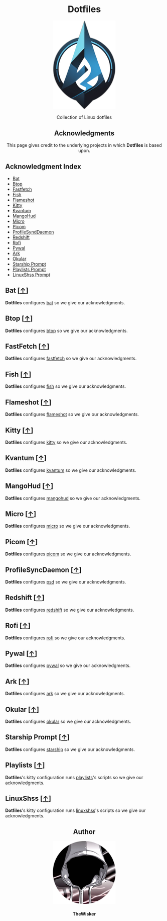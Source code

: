 <h1 align="center">Dotfiles</h1>
<div align="center">
    <a href="https://github.com/TheWisker/Dotfiles">
        <img width="200" src="./assets/logo.png">
    </a>
</div>
<p align="center">Collection of Linux dotfiles</p>

<h2 align="center">Acknowledgments</h2>

<p align= "center">This page gives credit to the underlying projects in which <b>Dotfiles</b> is based upon.</p>

## Acknowledgment Index

- [Bat][bat-hook]
- [Btop][btop-hook]
- [Fastfetch][fastfetch-hook]
- [Fish][fish-hook]
- [Flameshot][flameshot-hook]
- [Kitty][kitty-hook]
- [Kvantum][kvantum-hook]
- [MangoHud][mangohud-hook]
- [Micro][micro-hook]
- [Picom][picom-hook]
- [ProfileSyndDaemon][psd-hook]
- [Redshift][redshift-hook]
- [Rofi][rofi-hook]
- [Pywal][pywal-hook]
- [Ark][ark-hook]
- [Okular][okular-hook]
- [Starship Prompt][starship-hook]
- [Playlists Prompt][playlists-hook]
- [LinuxShss Prompt][linuxshss-hook]

## Bat [[↑][index]]

**Dotfiles** configures [bat][bat] so we give our acknowledgments.

## Btop [[↑][index]]

**Dotfiles** configures [btop][btop] so we give our acknowledgments.

## FastFetch [[↑][index]]

**Dotfiles** configures [fastfetch][fastfetch] so we give our acknowledgments.

## Fish [[↑][index]]

**Dotfiles** configures [fish][fish] so we give our acknowledgments.

## Flameshot [[↑][index]]

**Dotfiles** configures [flameshot][flameshot] so we give our acknowledgments.

## Kitty [[↑][index]]

**Dotfiles** configures [kitty][kitty] so we give our acknowledgments.

## Kvantum [[↑][index]]

**Dotfiles** configures [kvantum][kvantum] so we give our acknowledgments.

## MangoHud [[↑][index]]

**Dotfiles** configures [mangohud][mangohud] so we give our acknowledgments.

## Micro [[↑][index]]

**Dotfiles** configures [micro][micro] so we give our acknowledgments.

## Picom [[↑][index]]

**Dotfiles** configures [picom][picom] so we give our acknowledgments.

## ProfileSyncDaemon [[↑][index]]

**Dotfiles** configures [psd][psd] so we give our acknowledgments.

## Redshift [[↑][index]]

**Dotfiles** configures [redshift][redshift] so we give our acknowledgments.

## Rofi [[↑][index]]

**Dotfiles** configures [rofi][rofi] so we give our acknowledgments.

## Pywal [[↑][index]]

**Dotfiles** configures [pywal][pywal] so we give our acknowledgments.

## Ark [[↑][index]]

**Dotfiles** configures [ark][ark] so we give our acknowledgments.

## Okular [[↑][index]]

**Dotfiles** configures [okular][okular] so we give our acknowledgments.

## Starship Prompt [[↑][index]]

**Dotfiles** configures [starship][starship] so we give our acknowledgments.

## Playlists [[↑][index]]

**Dotfiles**'s kitty configuration runs [playlists][playlists]'s scripts so we give our acknowledgments.

## LinuxShss [[↑][index]]

**Dotfiles**'s kitty configuration runs [linuxshss][linuxshss]'s scripts so we give our acknowledgments.

<h2 align="center">Author</h2>
<div align="center">
    <a href="https://github.com/TheWisker">
        <img width="200" height="200" src="./assets/profile.png"></img>
    </a>
</div>
<h4 align="center">TheWisker</h4>

[index]: https://github.com/TheWisker/Dotfiles/blob/master/ACKNOWLEDGMENTS.md#acknowledgment-index
[bat-hook]: https://github.com/TheWisker/Dotfiles/blob/master/ACKNOWLEDGMENTS.md#bat-
[btop-hook]: https://github.com/TheWisker/Dotfiles/blob/master/ACKNOWLEDGMENTS.md#btop-
[fastfetch-hook]: https://github.com/TheWisker/Dotfiles/blob/master/ACKNOWLEDGMENTS.md#fastfetch-
[fish-hook]: https://github.com/TheWisker/Dotfiles/blob/master/ACKNOWLEDGMENTS.md#fish-
[flameshot-hook]: https://github.com/TheWisker/Dotfiles/blob/master/ACKNOWLEDGMENTS.md#flameshot-
[kitty-hook]: https://github.com/TheWisker/Dotfiles/blob/master/ACKNOWLEDGMENTS.md#kitty-
[kvantum-hook]: https://github.com/TheWisker/Dotfiles/blob/master/ACKNOWLEDGMENTS.md#kvantum-
[mangohud-hook]: https://github.com/TheWisker/Dotfiles/blob/master/ACKNOWLEDGMENTS.md#mangohud-
[micro-hook]: https://github.com/TheWisker/Dotfiles/blob/master/ACKNOWLEDGMENTS.md#micro-
[picom-hook]: https://github.com/TheWisker/Dotfiles/blob/master/ACKNOWLEDGMENTS.md#picom-
[psd-hook]: https://github.com/TheWisker/Dotfiles/blob/master/ACKNOWLEDGMENTS.md#profilesyncdaemon-
[redshift-hook]: https://github.com/TheWisker/Dotfiles/blob/master/ACKNOWLEDGMENTS.md#redshift-
[rofi-hook]: https://github.com/TheWisker/Dotfiles/blob/master/ACKNOWLEDGMENTS.md#rofi-
[pywal-hook]: https://github.com/TheWisker/Dotfiles/blob/master/ACKNOWLEDGMENTS.md#pywal-
[ark-hook]: https://github.com/TheWisker/Dotfiles/blob/master/ACKNOWLEDGMENTS.md#ark-
[okular-hook]: https://github.com/TheWisker/Dotfiles/blob/master/ACKNOWLEDGMENTS.md#okular-
[starship-hook]: https://github.com/TheWisker/Dotfiles/blob/master/ACKNOWLEDGMENTS.md#starshipprompt-
[playlists-hook]: https://github.com/TheWisker/Dotfiles/blob/master/ACKNOWLEDGMENTS.md#playlists-
[linuxshss-hook]: https://github.com/TheWisker/Dotfiles/blob/master/ACKNOWLEDGMENTS.md#linuxshss-

[bat]: https://github.com/sharkdp/bat
[btop]: https://github.com/aristocratos/btop
[fastfetch]: https://github.com/fastfetch-cli/fastfetch
[fish]: https://fishshell.com/
[flameshot]: https://flameshot.org/
[kitty]: https://sw.kovidgoyal.net/kitty/
[kvantum]: https://github.com/tsujan/Kvantum/tree/master/Kvantum
[mangohud]: https://github.com/flightlessmango/MangoHud
[micro]: https://micro-editor.github.io/
[picom]: https://github.com/yshui/picom
[psd]: https://github.com/graysky2/profile-sync-daemon
[redshift]: https://github.com/jonls/redshift
[rofi]: https://github.com/davatorium/rofi
[pywal]: https://github.com/dylanaraps/pywal
[ark]: https://github.com/KDE/ark
[okular]: https://github.com/KDE/okular
[starship]: https://starship.rs/
[playlists]: https://github.com/TheWisker/Playlists
[linuxshss]: https://github.com/TheWisker/LinuxShss

